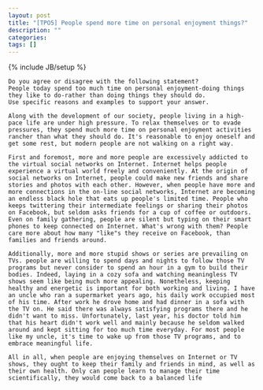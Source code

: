```yaml
---
layout: post
title: "[TPO5] People spend more time on personal enjoyment things?"
description: ""
categories: 
tags: []
---
```

{% include JB/setup %}

	Do you agree or disagree with the following statement? 
	People today spend too much time on personal enjoyment-doing things they like to do-rather than doing things they should do. 
	Use specific reasons and examples to support your answer.
	
	Along with the development of our society, people living in a high-pace life are under high pressure. To relax themselves or to evade pressures, they spend much more time on personal enjoyment activities rancher than what they should do. It's reasonable to enjoy oneself and get some rest, but modern people are not walking on a right way.
	
	First and foremost, more and more people are excessively addicted to the virtual social networks on Internet. Internet helps people experience a virtual world freely and conveniently. At the origin of social networks on Internet, people could make new friends and share stories and photos with each other. However, when people have more and more connections in the on-line social networks, Internet are becoming an endless black hole that eats up people's limited time. People who keeps twittering their intermediate feelings or sharing their photos on Facebook, but seldom asks friends for a cup of coffee or outdoors. Even on family gathering, people are silent but typing on their smart phones to keep connected on Internet. What's wrong with them? People care more about how many "like"s they receive on Facebook, than families and friends around.
	
	Additionally, more and more stupid shows or series are prevailing on TVs. people are willing to spend days and nights to follow those TV programs but never consider to spend an hour in a gym to build their bodies. Indeed, laying in a cozy sofa and watching meaningless TV shows seem like being much more appealing. Nonetheless, keeping healthy and energetic is important for both working and living. I have an uncle who ran a supermarket years ago, his daily work occupied most of his time. After work he drove home and had dinner in a sofa with the TV on. He said there was always satisfying programs there and he didn't want to miss. Unfortunately, last year, his doctor told him that his heart didn't work well and mainly because he seldom walked around and kept sitting for too much time everyday. For most people like my uncle, it's time to wake up from those TV programs, and to embrace meaningful life.
	
	All in all, when people are enjoying themselves on Internet or TV shows, they ought to keep their family and friends in mind, as well as their own health. Only can people learn to manage their time scientifically, they would come back to a balanced life 
	
	